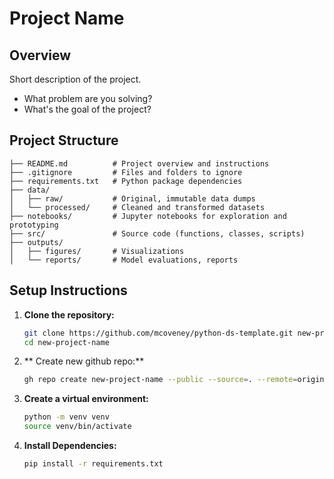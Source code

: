 # Project Name

## Overview
Short description of the project.
- What problem are you solving?
- What's the goal of the project?

## Project Structure
   ```
   ├── README.md          # Project overview and instructions
   ├── .gitignore         # Files and folders to ignore
   ├── requirements.txt   # Python package dependencies
   ├── data/
   │   ├── raw/           # Original, immutable data dumps
   │   └── processed/     # Cleaned and transformed datasets
   ├── notebooks/         # Jupyter notebooks for exploration and prototyping
   ├── src/               # Source code (functions, classes, scripts)
   ├── outputs/
   │   ├── figures/       # Visualizations
   │   └── reports/       # Model evaluations, reports
   ```

## Setup Instructions

1. **Clone the repository:**
   ```bash
   git clone https://github.com/mcoveney/python-ds-template.git new-project-name
   cd new-project-name

2. ** Create new github repo:**
   ```bash
   gh repo create new-project-name --public --source=. --remote=origin --push

3. **Create a virtual environment:**
   ```bash
   python -m venv venv
   source venv/bin/activate

4. **Install Dependencies:**
   ```bash
   pip install -r requirements.txt

